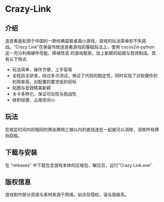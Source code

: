 # Crazy-Link
## 介绍
连连看是起源于中国的一款经典益智桌面小游戏，游戏的玩法简单却不失挑战。“Crazy Link”在保留传统连连看游戏的基础玩法上，使用 cocos2d-python这一充分利用硬件性能，移植性高
的游戏框架，加上新颖的贴图与音效制成。具有以下特点:
- 玩法简单，操作方便，上手容易
- 全程自主研发，经过多次测试，保证了代码的稳定性，同时实现了对软硬件的利用率高，对配置的要求低的目标
- 贴图与音效精美新颖
- 关卡多样化，保证可玩性与挑战性
- 体积轻便，占用空间小
## 玩法
在规定时间内将相同的两张牌用三根以内的直线连在一起就可以消除，消除所有牌则获胜。
## 下载与安装
在 "releases" 中下载包含游戏本体的压缩包，解压后，运行"Crazy Link.exe".
## 版权信息
游戏制作部分资源与素材来源于网络，如涉及侵权，请与我联系。

